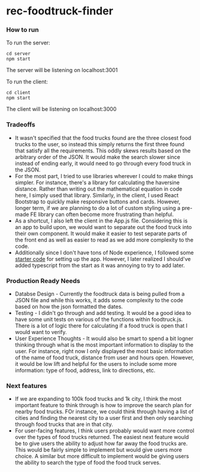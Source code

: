 # rec-foodtruck-finder

### How to run 
To run the server: 
```
cd server
npm start
```
The server will be listening on localhost:3001 



To run the client: 
```
cd client
npm start
```
The client will be listening on localhost:3000

### Tradeoffs

* It wasn't specified that the food trucks found are the three closest food trucks to the user, so instead this simply returns the first three found that satisfy all the requirements. This oddly skews results based on the arbitrary order of the JSON. It would make the search slower since instead of ending early, it would need to go through every food truck in the JSON.
* For the most part, I tried to use libraries wherever I could to make things simpler. For instance, there's a library for calculating the haversine distance. Rather than writing out the mathematical equation in code here, I simply used that library. Similarly, in the client, I used React Bootstrap to quickly make responsive buttons and cards. However, longer term, if we are planning to do a lot of custom styling using a pre-made FE library can often become more frustrating than helpful.
* As a shortcut, I also left the client in the App.js file. Considering this is an app to build upon, we would want to separate out the food truck into their own component. It would make it easier to test separate parts of the front end as well as easier to read as we add more complexity to the code. 
* Additionally since I don't have tons of Node experience, I followed some [starter code]( https://www.freecodecamp.org/news/how-to-create-a-react-app-with-a-node-backend-the-complete-guide/ ) for setting up the app. However, I later realized I should've added typescript from the start as it was annoying to try to add later. 


### Production Ready Needs

* Databse Design - Currently the foodtruck data is being pulled from a JSON file and while this works, it adds some complexity to the code based on how the json formatted the dates. 
* Testing - I didn't go through and add testing. It would be a good idea to have some unit tests on various of the functions within foodtruck.js. There is a lot of logic there for calculating if a food truck is open that I would want to verify. 
* User Experience Thoughts - It would also be smart to spend a bit logner thinking through what is the most important information to display to the user. For instance, right now I only displayed the most basic information of the name of food truck, distance from user and hours open. However, it would be low lift and helpful for the users to include some more information: type of food, address, link to directions, etc.  


### Next features 

* If we are expanding to 100k food trucks and 1k city, I think the most important feature to think through is how to improve the search plan for nearby food trucks. FOr instance, we could think through having a list of cities and finding the nearest city to a user first and then only searching through food trucks that are in that city. 
* For user-facing features, I think users probably would want more control over the types of food trucks returned. The easiest next feature would be to give users the ability to adjust how far away the food trucks are. This would be fairly simple to implement but would give users more choice. A similar but more difficult to implement would be giving users the ability to search the type of food the food truck serves.